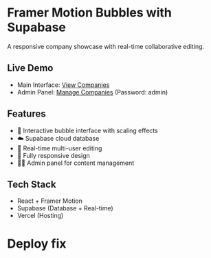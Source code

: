 # Framer Motion Bubbles with Supabase

A responsive company showcase with real-time collaborative editing.

## Live Demo
- Main Interface: [View Companies](https://framer-motion-bubbles-git-main-ssttuuddiioos-projects.vercel.app)
- Admin Panel: [Manage Companies](https://framer-motion-bubbles-git-main-ssttuuddiioos-projects.vercel.app/admin) (Password: admin)

## Features
- 🎯 Interactive bubble interface with scaling effects
- ☁️ Supabase cloud database
- 🔄 Real-time multi-user editing
- 📱 Fully responsive design
- 👨‍💼 Admin panel for content management

## Tech Stack
- React + Framer Motion
- Supabase (Database + Real-time)
- Vercel (Hosting)
# Deploy fix
